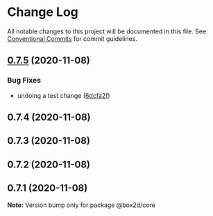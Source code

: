 # Change Log

All notable changes to this project will be documented in this file.
See [Conventional Commits](https://conventionalcommits.org) for commit guidelines.

## [0.7.5](https://github.com/lusito/box2d.ts/compare/@box2d/core@0.7.4...@box2d/core@0.7.5) (2020-11-08)


### Bug Fixes

* undoing a test change ([6dcfa2f](https://github.com/lusito/box2d.ts/commit/6dcfa2f4806d22495006fd4355e7d3625c2bd054))





## 0.7.4 (2020-11-08)



## 0.7.3 (2020-11-08)



## 0.7.2 (2020-11-08)



## 0.7.1 (2020-11-08)

**Note:** Version bump only for package @box2d/core
